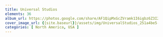 ```yaml
---
title: Universal Studios
elements: 36
album_url: https://photos.google.com/share/AF1QipMxGcZVramk1I6igbz6Z3I2t3TvLaHOmvs7vyLAS109lwm7tGGLPb2o5YDiwero6w?key=MUJrTVJEbk9zZFlGSWhnQV8wM0p2d0VIdEdhOWF3
cover_image_url: {{site.baseurl}}/assets/img/UniversalStudios_251a4be5-deea-4a65-8163-c7b8891acbfd.jpg
categories: [ North America, USA ]
---
```

